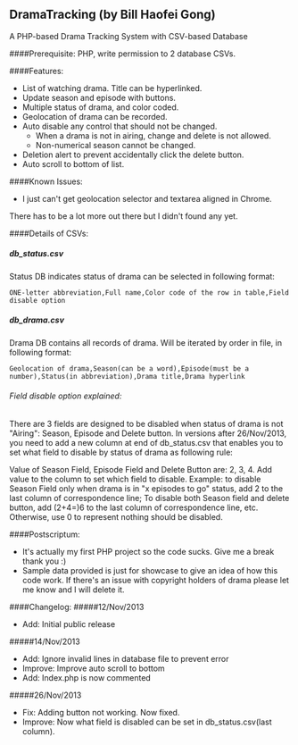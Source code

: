 ## DramaTracking (by Bill Haofei Gong)

A PHP-based Drama Tracking System with CSV-based Database

####Prerequisite: 
PHP, write permission to 2 database CSVs. 

####Features:
* List of watching drama. Title can be hyperlinked. 
* Update season and episode with buttons. 
* Multiple status of drama, and color coded. 
* Geolocation of drama can be recorded. 
* Auto disable any control that should not be changed.
  * When a drama is not in airing, change and delete is not allowed. 
  * Non-numerical season cannot be changed.
* Deletion alert to prevent accidentally click the delete button. 
* Auto scroll to bottom of list. 

####Known Issues:
* I just can't get geolocation selector and textarea aligned in Chrome. 

There has to be a lot more out there but I didn't found any yet. 

####Details of CSVs:
##### db_status.csv
Status DB indicates status of drama can be selected in following format:
```
ONE-letter abbreviation,Full name,Color code of the row in table,Field disable option
```

##### db_drama.csv
Drama DB contains all records of drama. Will be iterated by order in file, in following format:
```
Geolocation of drama,Season(can be a word),Episode(must be a number),Status(in abbreviation),Drama title,Drama hyperlink
```
###### Field disable option explained:
There are 3 fields are designed to be disabled when status of drama is not "Airing": Season, Episode and Delete button. In versions after 26/Nov/2013, you need to add a new column at end of db_status.csv that enables you to set what field to disable by status of drama as following rule:

Value of Season Field, Episode Field and Delete Button are: 2, 3, 4. Add value to the column to set which field to disable. 
Example: to disable Season Field only when drama is in "x episodes to go" status, add 2 to the last column of correspondence line; To disable both Season field and delete button, add (2+4=)6 to the last column of correspondence line, etc. Otherwise, use 0 to represent nothing should be disabled. 

####Postscriptum:
* It's actually my first PHP project so the code sucks. Give me a break thank you :)
* Sample data provided is just for showcase to give an idea of how this code work. If there's an issue with copyright holders of drama please let me know and I will delete it. 

####Changelog:
#####12/Nov/2013
* Add: Initial public release

#####14/Nov/2013
* Add: Ignore invalid lines in database file to prevent error
* Improve: Improve auto scroll to bottom
* Add: Index.php is now commented

#####26/Nov/2013
* Fix: Adding button not working. Now fixed. 
* Improve: Now what field is disabled can be set in db_status.csv(last column). 